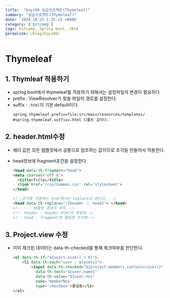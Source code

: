 ```yaml
---
title:  "Day100 실습프로젝트(Thymeleaf)"
summary: "실습프로젝트(Thymeleaf)"
date: '2024-10-23 1:35:23 +0900'
category: ['bitcamp']
tags: bitcamp, Spring boot, JAVA
permalink: /blog/Day100/
---
```

# Thymeleaf
## 1. Thymleaf 적용하기
- spring boot에서 thymeleaf를 적용하기 위해서는 설정파일의 변경이 필요하다
- prefix : ViewResolver가 찾을 파일의 경로를 설정한다. 
- suffix : `.html`이 기본 default이다.
  ```properties
  spring.thymeleaf.prefix=file:src/main/resources/templates/
  #spring.thymeleaf.suffix=.html 디폴트 값이다.
  ```

## 2. header.html수정
- 헤더 값은 모든 템플릿에서 공통으로 참조하는 값이므로 조각을 만들어서 적용한다. 
- head정보에 fragment조건을 설정한다. 

  ```html
  <head data-th-fragment="head">
  <meta charset='UTF-8'>
    <title>Title</title>
    <link href='/css/common.css' rel='stylesheet'>
  </head>
  
  <!--조각을 적용하는 html에서는 replace로 받는다. -->
  <head data-th-replace="~{header :: head}"> </head>
  <!-- ~ : 템플릿 경로의 루트 -->
  <!-- header : header.html의 파일명-->
  <!-- head : fragment에 할당한 조각명-->
  ```
## 3. Project.view 수정
- 이미 체크된 데이터는 data-th-checked를 통해 체크여부를 판단한다.

  ```html
  <ul data-th-if="${users.size() > 0}">
      <li data-th-each="user : ${users}">
          <input data-th-checked="${project.members.contains(user)}"
            data-th-text="${user.name}"
            data-th-value="${user.no}"
            name='memberNos'
            type='checkbox'>홍길동</li>
  </ul>
  ```
